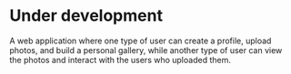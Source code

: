 # Under development

A web application where one type of user can create a profile, upload photos, and build a personal gallery, while another type of user can view the photos and interact with the users who uploaded them.
